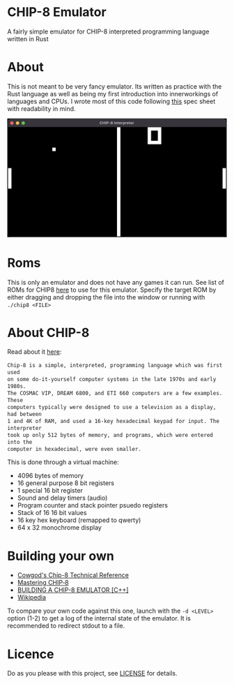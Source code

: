 # CHIP-8 Emulator
A fairly simple emulator for CHIP-8 interpreted programming language written in Rust

# About
This is not meant to be very fancy emulator. Its written as practice with the Rust language as well as being my first introduction into innerworkings of languages and CPUs. I wrote most of this code following [this](http://devernay.free.fr/hacks/chip8/C8TECH10.HTM) spec sheet with readability in mind.

<p align="center">
  <img src="README_PREVIEW.png" alt="Program running pong"/>
</p>

# Roms
This is only an emulator and does not have any games it can run. See list of ROMs for CHIP8 [here](https://github.com/loktar00/chip8/tree/master/roms) to use for this emulator.
Specify the target ROM by either dragging and dropping the file into the window or running with `./chip8 <FILE>`

# About CHIP-8
Read about it [here](http://devernay.free.fr/hacks/chip8/C8TECH10.HTM#0.0):
```
Chip-8 is a simple, interpreted, programming language which was first used
on some do-it-yourself computer systems in the late 1970s and early 1980s.
The COSMAC VIP, DREAM 6800, and ETI 660 computers are a few examples. These 
computers typically were designed to use a television as a display, had between 
1 and 4K of RAM, and used a 16-key hexadecimal keypad for input. The interpreter 
took up only 512 bytes of memory, and programs, which were entered into the 
computer in hexadecimal, were even smaller.
```
This is done through a virtual machine:
- 4096 bytes of memory
- 16 general purpose 8 bit registers
- 1 special 16 bit register
- Sound and delay timers (audio)
- Program counter and stack pointer psuedo registers 
- Stack of 16 16 bit values
- 16 key hex keyboard (remapped to qwerty)
- 64 x 32 monochrome display

# Building your own
- [Cowgod's Chip-8 Technical Reference](http://devernay.free.fr/hacks/chip8/C8TECH10.HTM#0.1)
- [Mastering CHIP‐8](https://github.com/mattmikolay/chip-8/wiki/Mastering-CHIP%E2%80%908)
- [BUILDING A CHIP-8 EMULATOR [C++]](https://austinmorlan.com/posts/chip8_emulator/)
- [Wikipedia](https://en.wikipedia.org/wiki/CHIP-8)

To compare your own code against this one, launch with the `-d <LEVEL>` option (1-2) to get a log of the internal state of the emulator. It is recommended to redirect stdout to a file.

# Licence
Do as you please with this project, see [LICENSE](LICENSE) for details.